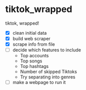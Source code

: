 # tiktok_wrapped
tiktok, wrapped!

- [x] clean initial data
- [x] build web scraper
- [x] scrape info from file
- [ ] decide which features to include
    - Top accounts
    - Top songs
    - Top hashtags
    - Number of skipped Tiktoks
    - Try separating into genres
- [ ] make a webpage to run it
